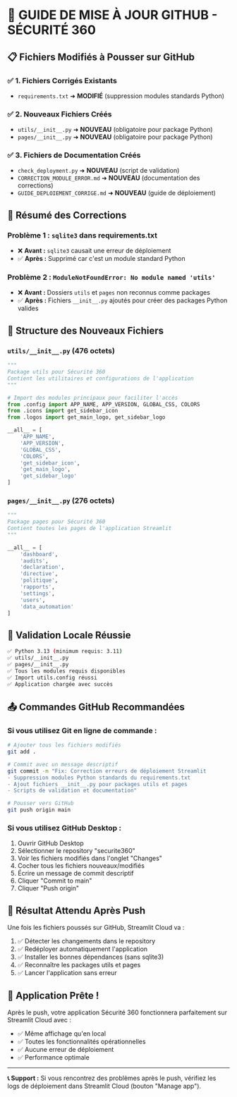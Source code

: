 # 🚀 GUIDE DE MISE À JOUR GITHUB - SÉCURITÉ 360

## 📋 **Fichiers Modifiés à Pousser sur GitHub**

### ✅ **1. Fichiers Corrigés Existants**
- `requirements.txt` ➜ **MODIFIÉ** (suppression modules standards Python)

### ✅ **2. Nouveaux Fichiers Créés** 
- `utils/__init__.py` ➜ **NOUVEAU** (obligatoire pour package Python)
- `pages/__init__.py` ➜ **NOUVEAU** (obligatoire pour package Python)

### ✅ **3. Fichiers de Documentation Créés**
- `check_deployment.py` ➜ **NOUVEAU** (script de validation)
- `CORRECTION_MODULE_ERROR.md` ➜ **NOUVEAU** (documentation des corrections)
- `GUIDE_DEPLOIEMENT_CORRIGE.md` ➜ **NOUVEAU** (guide de déploiement)

## 🔧 **Résumé des Corrections**

### **Problème 1 :** `sqlite3` dans requirements.txt
- ❌ **Avant :** `sqlite3` causait une erreur de déploiement
- ✅ **Après :** Supprimé car c'est un module standard Python

### **Problème 2 :** `ModuleNotFoundError: No module named 'utils'`  
- ❌ **Avant :** Dossiers `utils` et `pages` non reconnus comme packages
- ✅ **Après :** Fichiers `__init__.py` ajoutés pour créer des packages Python valides

## 📂 **Structure des Nouveaux Fichiers**

### `utils/__init__.py` (476 octets)
```python
"""
Package utils pour Sécurité 360
Contient les utilitaires et configurations de l'application
"""

# Import des modules principaux pour faciliter l'accès
from .config import APP_NAME, APP_VERSION, GLOBAL_CSS, COLORS
from .icons import get_sidebar_icon
from .logos import get_main_logo, get_sidebar_logo

__all__ = [
    'APP_NAME',
    'APP_VERSION', 
    'GLOBAL_CSS',
    'COLORS',
    'get_sidebar_icon',
    'get_main_logo',
    'get_sidebar_logo'
]
```

### `pages/__init__.py` (276 octets)
```python
"""
Package pages pour Sécurité 360
Contient toutes les pages de l'application Streamlit
"""

__all__ = [
    'dashboard',
    'audits', 
    'declaration',
    'directive',
    'politique',
    'rapports',
    'settings',
    'users',
    'data_automation'
]
```

## 🧪 **Validation Locale Réussie**

```bash
✅ Python 3.13 (minimum requis: 3.11)
✅ utils/__init__.py
✅ pages/__init__.py
✅ Tous les modules requis disponibles
✅ Import utils.config réussi
✅ Application chargée avec succès
```

## 📤 **Commandes GitHub Recommandées**

### Si vous utilisez Git en ligne de commande :
```bash
# Ajouter tous les fichiers modifiés
git add .

# Commit avec un message descriptif
git commit -m "Fix: Correction erreurs de déploiement Streamlit
- Suppression modules Python standards du requirements.txt
- Ajout fichiers __init__.py pour packages utils et pages
- Scripts de validation et documentation"

# Pousser vers GitHub
git push origin main
```

### Si vous utilisez GitHub Desktop :
1. Ouvrir GitHub Desktop
2. Sélectionner le repository "securite360"
3. Voir les fichiers modifiés dans l'onglet "Changes"
4. Cocher tous les fichiers nouveaux/modifiés
5. Écrire un message de commit descriptif
6. Cliquer "Commit to main"
7. Cliquer "Push origin"

## 🎯 **Résultat Attendu Après Push**

Une fois les fichiers poussés sur GitHub, Streamlit Cloud va :
1. ✅ Détecter les changements dans le repository
2. ✅ Redéployer automatiquement l'application  
3. ✅ Installer les bonnes dépendances (sans sqlite3)
4. ✅ Reconnaître les packages utils et pages
5. ✅ Lancer l'application sans erreur

## 🎉 **Application Prête !**

Après le push, votre application Sécurité 360 fonctionnera parfaitement sur Streamlit Cloud avec :
- ✅ Même affichage qu'en local
- ✅ Toutes les fonctionnalités opérationnelles  
- ✅ Aucune erreur de déploiement
- ✅ Performance optimale

---
**📞 Support :** Si vous rencontrez des problèmes après le push, vérifiez les logs de déploiement dans Streamlit Cloud (bouton "Manage app").